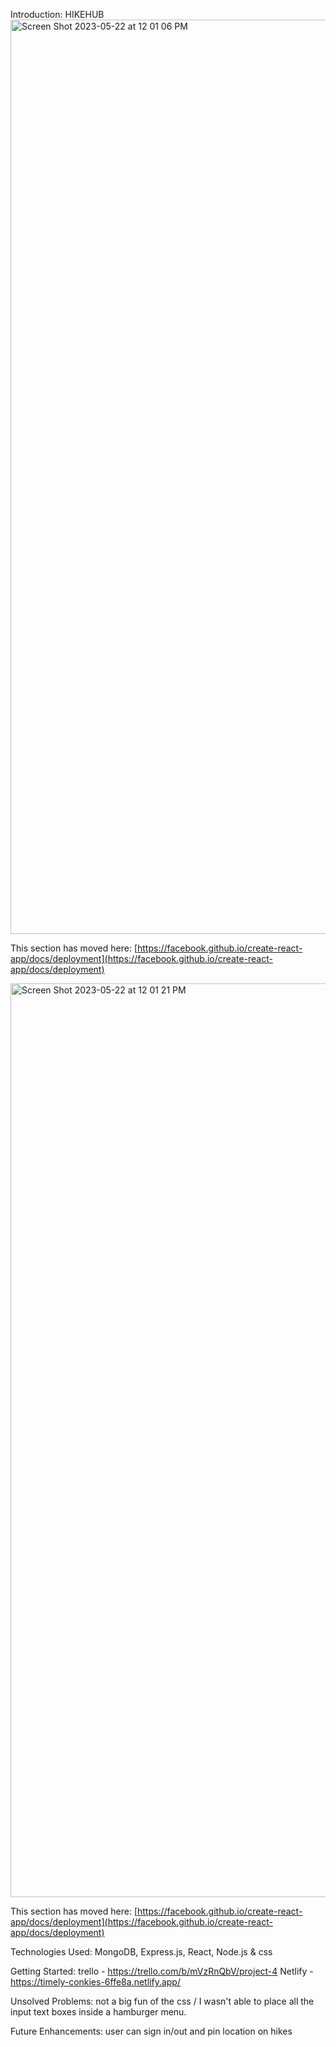 Introduction: HIKEHUB
<img width="1463" alt="Screen Shot 2023-05-22 at 12 01 06 PM" src="https://github.com/angelnolasco/project-4-frontend/assets/126417087/d3298bc0-4c06-4418-b6e4-e0254b100fd3">

This section has moved here: [https://facebook.github.io/create-react-app/docs/deployment](https://facebook.github.io/create-react-app/docs/deployment)

<img width="1462" alt="Screen Shot 2023-05-22 at 12 01 21 PM" src="https://github.com/angelnolasco/project-4-frontend/assets/126417087/f5b06930-2bdc-4f5d-b8a9-cd5ca6fc1f53">

This section has moved here: [https://facebook.github.io/create-react-app/docs/deployment](https://facebook.github.io/create-react-app/docs/deployment)

Technologies Used: MongoDB, Express.js, React, Node.js & css

Getting Started: trello - https://trello.com/b/mVzRnQbV/project-4  Netlify - https://timely-conkies-6ffe8a.netlify.app/

Unsolved Problems: not a big fun of the css / I wasn't able to place all the input text boxes inside a hamburger menu. 

Future Enhancements: user can sign in/out and pin location on hikes
